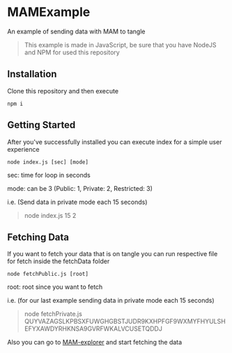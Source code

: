 # MAMExample
An example of sending data with MAM to tangle

> This example is made in JavaScript, be sure that you have NodeJS and NPM for used this repository

## Installation 

Clone this repository and then execute
```
npm i
```

## Getting Started

After you've successfully installed you can execute index for a simple user experience

```
node index.js [sec] [mode]
```

sec: time for loop in seconds 

mode: can be 3 (Public: 1, Private: 2, Restricted: 3)

i.e. (Send data in private mode each 15 seconds)
> node index.js 15 2     


## Fetching Data

If you want to fetch your data that is on tangle you can run respective file for fetch inside the fetchData folder

```
node fetchPublic.js [root]
```

root: root since you want to fetch

i.e. (for our last example sending data in private mode each 15 seconds)
> node fetchPrivate.js QUYVAZAGSLKPBSXFUWGHGBSTJUDR9KXHPFGF9WXMYFHYULSHEFYXAWDYRHKNSA9GVRFWKALVCUSETQDDJ



Also you can go to [MAM-explorer](https://mam-explorer.firebaseapp.com) and start fetching the data

